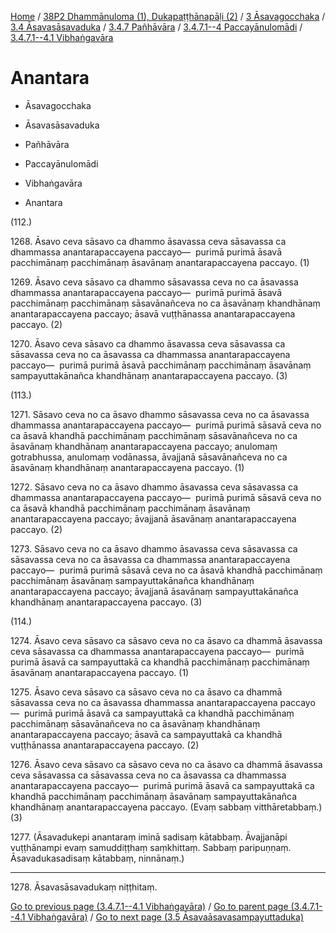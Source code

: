 
[Home](/) / [38P2 Dhammānuloma (1), Dukapaṭṭhānapāḷi (2)](../../../../../../38P2.md) / [3 Āsavagocchaka](../../../../../3.md) / [3.4 Āsavasāsavaduka](../../../../3.4.md) / [3.4.7 Pañhāvāra](../../../3.4.7.md) / [3.4.7.1--4 Paccayānulomādi](../../3.4.7.1--4.md) / [3.4.7.1--4.1 Vibhaṅgavāra](../3.4.7.1--4.1.md)

# Anantara

* Āsavagocchaka

* Āsavasāsavaduka

* Pañhāvāra

* Paccayānulomādi

* Vibhaṅgavāra

* Anantara

(112.)

1268\. Āsavo ceva sāsavo ca dhammo āsavassa ceva sāsavassa ca dhammassa anantarapaccayena paccayo—  purimā purimā āsavā pacchimānaṃ pacchimānaṃ āsavānaṃ anantarapaccayena paccayo. (1)

1269\. Āsavo ceva sāsavo ca dhammo sāsavassa ceva no ca āsavassa dhammassa anantarapaccayena paccayo—  purimā purimā āsavā pacchimānaṃ pacchimānaṃ sāsavānañceva no ca āsavānaṃ khandhānaṃ anantarapaccayena paccayo; āsavā vuṭṭhānassa anantarapaccayena paccayo. (2)

1270\. Āsavo ceva sāsavo ca dhammo āsavassa ceva sāsavassa ca sāsavassa ceva no ca āsavassa ca dhammassa anantarapaccayena paccayo—  purimā purimā āsavā pacchimānaṃ pacchimānaṃ āsavānaṃ sampayuttakānañca khandhānaṃ anantarapaccayena paccayo. (3)

(113.)

1271\. Sāsavo ceva no ca āsavo dhammo sāsavassa ceva no ca āsavassa dhammassa anantarapaccayena paccayo—  purimā purimā sāsavā ceva no ca āsavā khandhā pacchimānaṃ pacchimānaṃ sāsavānañceva no ca āsavānaṃ khandhānaṃ anantarapaccayena paccayo; anulomaṃ gotrabhussa, anulomaṃ vodānassa, āvajjanā sāsavānañceva no ca āsavānaṃ khandhānaṃ anantarapaccayena paccayo. (1)

1272\. Sāsavo ceva no ca āsavo dhammo āsavassa ceva sāsavassa ca dhammassa anantarapaccayena paccayo—  purimā purimā sāsavā ceva no ca āsavā khandhā pacchimānaṃ pacchimānaṃ āsavānaṃ anantarapaccayena paccayo; āvajjanā āsavānaṃ anantarapaccayena paccayo. (2)

1273\. Sāsavo ceva no ca āsavo dhammo āsavassa ceva sāsavassa ca sāsavassa ceva no ca āsavassa ca dhammassa anantarapaccayena paccayo—  purimā purimā sāsavā ceva no ca āsavā khandhā pacchimānaṃ pacchimānaṃ āsavānaṃ sampayuttakānañca khandhānaṃ anantarapaccayena paccayo; āvajjanā āsavānaṃ sampayuttakānañca khandhānaṃ anantarapaccayena paccayo. (3)

(114.)

1274\. Āsavo ceva sāsavo ca sāsavo ceva no ca āsavo ca dhammā āsavassa ceva sāsavassa ca dhammassa anantarapaccayena paccayo—  purimā purimā āsavā ca sampayuttakā ca khandhā pacchimānaṃ pacchimānaṃ āsavānaṃ anantarapaccayena paccayo. (1)

1275\. Āsavo ceva sāsavo ca sāsavo ceva no ca āsavo ca dhammā sāsavassa ceva no ca āsavassa dhammassa anantarapaccayena paccayo—  purimā purimā āsavā ca sampayuttakā ca khandhā pacchimānaṃ pacchimānaṃ sāsavānañceva no ca āsavānaṃ khandhānaṃ anantarapaccayena paccayo; āsavā ca sampayuttakā ca khandhā vuṭṭhānassa anantarapaccayena paccayo. (2)

1276\. Āsavo ceva sāsavo ca sāsavo ceva no ca āsavo ca dhammā āsavassa ceva sāsavassa ca sāsavassa ceva no ca āsavassa ca dhammassa anantarapaccayena paccayo—  purimā purimā āsavā ca sampayuttakā ca khandhā pacchimānaṃ pacchimānaṃ āsavānaṃ sampayuttakānañca khandhānaṃ anantarapaccayena paccayo. (Evaṃ sabbaṃ vitthāretabbaṃ.) (3)

1277\. (Āsavadukepi anantaraṃ iminā sadisaṃ kātabbaṃ. Āvajjanāpi vuṭṭhānampi evaṃ samuddiṭṭhaṃ saṃkhittaṃ. Sabbaṃ paripuṇṇaṃ. Āsavadukasadisaṃ kātabbaṃ, ninnānaṃ.)

---

1278\. Āsavasāsavadukaṃ niṭṭhitaṃ.



[Go to previous page (3.4.7.1--4.1 Vibhaṅgavāra)](../3.4.7.1--4.1.md) / [Go to parent page (3.4.7.1--4.1 Vibhaṅgavāra)](../3.4.7.1--4.1.md) / [Go to next page (3.5 Āsavaāsavasampayuttaduka)](../../../../3.5.md)


